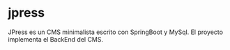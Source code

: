 # jpress
JPress es un CMS minimalista escrito con SpringBoot y MySql. El proyecto implementa el BackEnd del CMS.
